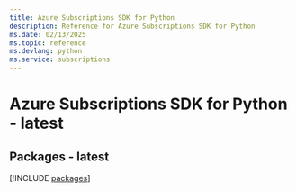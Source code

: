 ```yaml
---
title: Azure Subscriptions SDK for Python
description: Reference for Azure Subscriptions SDK for Python
ms.date: 02/13/2025
ms.topic: reference
ms.devlang: python
ms.service: subscriptions
---
```

# Azure Subscriptions SDK for Python - latest
## Packages - latest
[!INCLUDE [packages](subscriptions-index.md)]